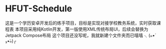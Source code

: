 # HFUT-Schedule
这是一个学历安卓开发后的练手项目，目标是实现对接学校教务系统，实时获取课程表
本项目采用纯Kotlin开发，第一版使用XML传统布局UI，后续会替换为Jetpack Compose布局
这个项目还没写呢，我就新建个文件夹而已嘻嘻 ╮(๑•́ ₃•̀๑)╭

